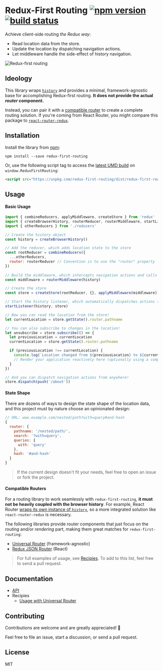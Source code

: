 # Redux-First Routing [![npm version](https://img.shields.io/npm/v/redux-first-routing.svg?style=flat)](https://www.npmjs.org/package/redux-first-routing) [![build status](https://api.travis-ci.org/mksarge/redux-first-routing.svg?branch=master)](https://travis-ci.org/mksarge/redux-first-routing/)

Achieve client-side routing *the Redux way*:

- Read location data from the store.
- Update the location by dispatching navigation actions.
- Let middleware handle the side-effect of history navigation.

![Redux-first routing](https://camo.githubusercontent.com/b08b1b78a08e0444ab451f692618d59da977e6a1/687474703a2f2f692e696d6775722e636f6d2f734169566c6b4d2e6a7067)

## Ideology

This library wraps [`history`](https://github.com/ReactTraining/history) and provides a minimal, framework-agnostic base for accomplishing Redux-first routing. **It does not provide the actual *router* component.**

Instead, you can pair it with a [compatible router](#compatible-routers) to create a complete routing solution. If you're coming from React Router, you might compare this package to [`react-router-redux`](https://github.com/reactjs/react-router-redux).

## Installation

Install the library from [npm](https://www.npmjs.org/package/redux-first-routing):

```
npm install --save redux-first-routing
```

Or, use the following script tag to access the [latest UMD build](https://unpkg.com/redux-first-routing/dist) on `window.ReduxFirstRouting`:

```html
<script src="https://unpkg.com/redux-first-routing/dist/redux-first-routing.min.js"></script>
```

## Usage

#### Basic Usage

```js
import { combineReducers, applyMiddleware, createStore } from 'redux'
import { createBrowserHistory, routerReducer, routerMiddleware, startListener, push } from 'redux-first-routing'
import { otherReducers } from './reducers'

// Create the history object
const history = createBrowserHistory()

// Add the reducer, which adds location state to the store
const rootReducer = combineReducers({
  ...otherReducers,
  router: routerReducer // Convention is to use the "router" property
})
  
// Build the middleware, which intercepts navigation actions and calls the corresponding history method
const middleware = routerMiddleware(history)

// Create the store
const store = createStore(rootReducer, {}, applyMiddleware(middleware))

// Start the history listener, which automatically dispatches actions to keep the store in sync with the history
startListener(history, store)

// Now you can read the location from the store!
let currentLocation = store.getState().router.pathname

// You can also subscribe to changes in the location!
let unsubscribe = store.subscribe(() => {
  let previousLocation = currentLocation
  currentLocation = store.getState().router.pathname

  if (previousLocation !== currentLocation) {
    console.log(`Location changed from ${previousLocation} to ${currentLocation}`)
    // Render your application reactively here (optionally using a compatible router)
  }
})

// And you can dispatch navigation actions from anywhere!
store.dispatch(push('/about'))
```

#### State Shape

There are dozens of ways to design the state shape of the location data, and this project must by nature choose an opinionated design:

```js
// URL: www.example.com/nested/path?with=query#and-hash
{
  router: {
    pathname: '/nested/path/',
    search: '?with=query',
    queries: {
      with: 'query'
    },
    hash: '#and-hash'
  }
}
```

> If the current design doesn't fit your needs, feel free to open an issue or fork the project.

#### Compatible Routers

For a routing library to work seamlessly with `redux-first-routing`, **it must not be heavily coupled with the browser history**. For example, React Router [wraps its own instance of `history`](https://github.com/ReactTraining/react-router/blob/master/packages/react-router-dom/modules/BrowserRouter.js#L18-L21), so a more integrated solution like `react-router-redux` is necessary.

The following libraries provide router components that just focus on the *routing* and/or *rendering* part, making them great matches for `redux-first-routing`:

- [Universal Router](https://github.com/kriasoft/universal-router) (framework-agnostic)
- [Redux JSON Router](https://github.com/mksarge/redux-json-router) (React)

> For full examples of usage, see [Recipies](#documentation). To add to this list, feel free to send a pull request.

## Documentation

- [API](/blob/master/docs/api.md)
- Recipies
  - [Usage with Universal Router](/blob/master/docs/recipes/usage-with-universal-router.md)

## Contributing

Contributions are welcome and are greatly appreciated!  :tada:

Feel free to file an issue, start a discussion, or send a pull request.

## License

MIT
